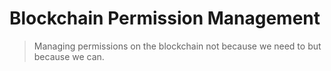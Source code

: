 # Blockchain Permission Management

> Managing permissions on the blockchain not because we need to but because we can.

